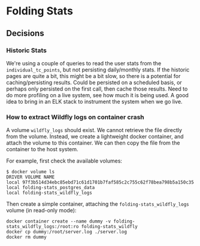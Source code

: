 # Folding Stats

## Decisions

### Historic Stats

We're using a couple of queries to read the user stats from the `individual_tc_points`, but not persisting daily/monthly
stats. If the historic pages are quite a bit, this might be a bit slow, so there is a potential for caching/persisting
results. Could be persisted on a scheduled basis, or perhaps only persisted on the first call, then cache those results.
Need to do more profiling on a live system, see how much it is being used. A good idea to bring in an ELK stack to
instrument the system when we go live.

### How to extract Wildfly logs on container crash

A volume `wildfly_logs` should exist. We cannot retrieve the file directly from the volume. Instead, we create a
lightweight docker container, and attach the volume to this container. We can then copy the file from the container to
the host system.

For example, first check the available volumes:

    $ docker volume ls
    DRIVER VOLUME NAME
    local 97f3b514d34ebc85ebd71c61d1701b7faf585c2c755c62f78bea798b5a150c35
    local folding-stats_postgres_data
    local folding-stats_wildfly_logs

Then create a simple container, attaching the `folding-stats_wildfly_logs` volume (in read-only mode):

    docker container create --name dummy -v folding-stats_wildfly_logs:/root:ro folding-stats_wildfly
    docker cp dummy:/root/server.log ./server.log
    docker rm dummy
